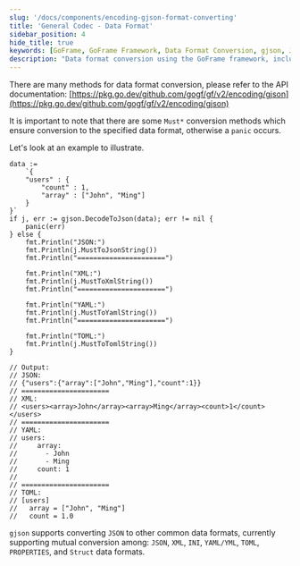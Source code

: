 ```yaml
---
slug: '/docs/components/encoding-gjson-format-converting'
title: 'General Codec - Data Format'
sidebar_position: 4
hide_title: true
keywords: [GoFrame, GoFrame Framework, Data Format Conversion, gjson, JSON, XML, YAML, TOML, Codec, API Documentation]
description: "Data format conversion using the GoFrame framework, including mutual conversion among JSON, XML, YAML, TOML, and other formats, with an example code provided. Using the gjson library, the Must* methods can ensure safe data format conversion."
---
```


There are many methods for data format conversion, please refer to the API documentation: [https://pkg.go.dev/github.com/gogf/gf/v2/encoding/gjson](https://pkg.go.dev/github.com/gogf/gf/v2/encoding/gjson)

It is important to note that there are some `Must*` conversion methods which ensure conversion to the specified data format, otherwise a `panic` occurs.

Let's look at an example to illustrate.

```
data :=
    `{
    "users" : {
        "count" : 1,
        "array" : ["John", "Ming"]
    }
}`
if j, err := gjson.DecodeToJson(data); err != nil {
    panic(err)
} else {
    fmt.Println("JSON:")
    fmt.Println(j.MustToJsonString())
    fmt.Println("======================")

    fmt.Println("XML:")
    fmt.Println(j.MustToXmlString())
    fmt.Println("======================")

    fmt.Println("YAML:")
    fmt.Println(j.MustToYamlString())
    fmt.Println("======================")

    fmt.Println("TOML:")
    fmt.Println(j.MustToTomlString())
}

// Output:
// JSON:
// {"users":{"array":["John","Ming"],"count":1}}
// ======================
// XML:
// <users><array>John</array><array>Ming</array><count>1</count></users>
// ======================
// YAML:
// users:
//     array:
//       - John
//       - Ming
//     count: 1
//
// ======================
// TOML:
// [users]
//   array = ["John", "Ming"]
//   count = 1.0
```

`gjson` supports converting `JSON` to other common data formats, currently supporting mutual conversion among: `JSON`, `XML`, `INI`, `YAML/YML`, `TOML`, `PROPERTIES`, and `Struct` data formats.